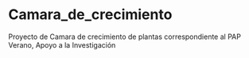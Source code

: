 # Camara_de_crecimiento
Proyecto de Camara de crecimiento de plantas correspondiente al PAP Verano, Apoyo a la Investigación
